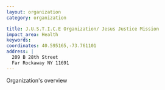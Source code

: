 ```yaml
---
layout: organization
category: organization

title: J.U.S.T.I.C.E Organization/ Jesus Justice Mission
impact_area: Health
keywords: 
coordinates: 40.595165,-73.761101
address: |
  209 B 28th Street
  Far Rockaway NY 11691
---
```

Organization's overview
